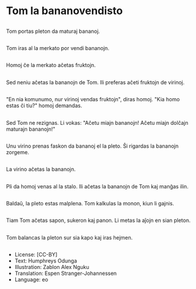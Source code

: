 # Tom la bananovendisto

##
Tom portas pleton da maturaj bananoj.

##
Tom iras al la merkato por vendi bananojn.

##
Homoj ĉe la merkato aĉetas fruktojn.

##
Sed neniu aĉetas la bananojn de Tom. Ili preferas aĉeti fruktojn de virinoj.

##
"En nia komunumo, nur virinoj vendas fruktojn", diras homoj. "Kia homo estas ĉi tiu?" homoj demandas.

##
Sed Tom ne rezignas. Li vokas: "Aĉetu miajn bananojn! Aĉetu miajn dolĉajn maturajn bananojn!"

##
Unu virino prenas faskon da bananoj el la pleto. Ŝi rigardas la bananojn zorgeme.

##
La virino aĉetas la bananojn.

##
Pli da homoj venas al la stalo. Ili aĉetas la bananojn de Tom kaj manĝas ilin.

##
Baldaŭ, la pleto estas malplena. Tom kalkulas la monon, kiun li gajnis.

##
Tiam Tom aĉetas sapon, sukeron kaj panon. Li metas la aĵojn en sian pleton.

##
Tom balancas la pleton sur sia kapo kaj iras hejmen.

##
* License: [CC-BY]
* Text: Humphreys Odunga
* Illustration: Zablon Alex Nguku
* Translation: Espen Stranger-Johannessen
* Language: eo
